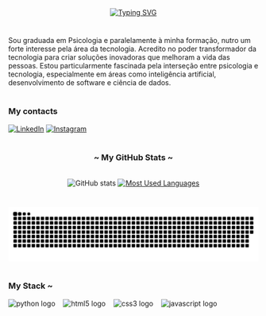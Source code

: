 <div align="center">
  <a href="https://git.io/typing-svg">
    <img src="https://readme-typing-svg.demolab.com?font=Fira+Code&pause=1000&color=CD8DF2&width=435&lines=Welcome+to+my+profile!+" alt="Typing SVG">
  </a>
</div>

<img align="right" alt="" height="300px" src="https://img.freepik.com/premium-photo/anime-girl-with-headphones-laptop-generative-ai_1108314-4051.jpg">

# 
<p align="left">Sou graduada em Psicologia e paralelamente à minha formação, nutro um forte interesse pela área da tecnologia. Acredito no poder transformador da tecnologia para criar soluções inovadoras que melhoram a vida das pessoas. Estou particularmente fascinada pela interseção entre psicologia e tecnologia, especialmente em áreas como inteligência artificial, desenvolvimento de software e ciência de dados.</p>

#

<div class="centered-container">
        <h3>My contacts</h3>
    </div>

[![LinkedIn](https://img.shields.io/badge/-LinkedIn-000?style=for-the-badge&logo=linkedin&logoColor=FF00F6&color:FFF)](https://www.linkedin.com/in/luana-silva-3a79a01a0//)
[![Instagram](https://img.shields.io/badge/-Instagram-000?style=for-the-badge&logo=instagram&logoColor=FF00F6&color:FFF)](https://www.instagram.com/luamdrs/)

#




<div style="text-align: center;" align="center">
  <h3>~ My GitHub Stats ~</h3>
  <br>
  <img src="https://github-readme-stats-git-masterrstaa-rickstaa.vercel.app/api?username=luamdrs&hide_title=true&show_icons=true&include_all_commits=false&count_private=true&line_height=25&hide=issues&bg_color=000&title_color=FF00F6&text_color=FFF&border_radius=3&border_color=36123c&icon_color=FF00F6&theme=jolly" alt="GitHub stats">

  <a href="https://github.com/luamdrs/github-readme-stats">
    <img src="https://github-readme-stats-git-masterrstaa-rickstaa.vercel.app/api/top-langs/?username=luamdrs&line_height=10&card_width=290&layout=compact&hide_title=false&count_private=true&langs_count=4&show_icons=true&title_color=FF00F6&hide=html,css&bg_color=000&text_color=8B8B8B&border_radius=3&border_color=561760&count_private=true" alt="Most Used Languages">
  </a>
</div>


#

<picture align="center">
  <source media="(prefers-color-scheme: dark)" srcset="https://raw.githubusercontent.com/luamdrs/luamdrs/output/github-contribution-grid-snake-dark.svg">
  <source media="(prefers-color-scheme: light)" srcset="https://raw.githubusercontent.com/luamdrs/luamdrs/output/github-contribution-grid-snake-dark.svg">
  <img align="center" alt="github contribution grid snake animation" src="https://raw.githubusercontent.com/luamdrs/luamdrs/output/github-contribution-grid-snake.svg">
</picture>

#

<h3 align="left">My Stack ~</h3>

<div align="left">
  <img src="https://cdn.jsdelivr.net/gh/devicons/devicon@latest/icons/python/python-original.svg" height="25" alt="python logo" />
  <img width="8" />
  <img src="https://cdn.jsdelivr.net/gh/devicons/devicon/icons/html5/html5-original.svg" height="25" alt="html5 logo"  />
  <img width="8" />
  <img src="https://cdn.jsdelivr.net/gh/devicons/devicon/icons/css3/css3-original.svg" height="25" alt="css3 logo"  />
  <img width="8" />
  <img src="https://cdn.jsdelivr.net/gh/devicons/devicon/icons/javascript/javascript-plain.svg" height="25" alt="javascript logo"  />
  <img width="8" />
</div>
